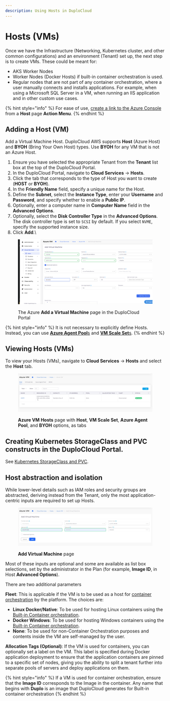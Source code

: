 ```yaml
---
description: Using Hosts in DuploCloud
---
```


# Hosts (VMs)

Once we have the Infrastructure (Networking, Kubernetes cluster, and other common configurations) and an environment (Tenant) set up, the next step is to create VMs. These could be meant for:

* AKS Worker Nodes
* Worker Nodes (Docker Hosts) if built-in container orchestration is used.
* Regular nodes that are not part of any container orchestration, where a user manually connects and installs applications. For example, when using a Microsoft SQL Server in a VM, when running an IIS application and in other custom use cases.

{% hint style="info" %}
For ease of use, [create a link to the Azure Console](../azure-portal-link.md) from a **Host** page **Action Menu**.
{% endhint %}

## Adding a Host (VM)

Add a Virtual Machine Host. DuploCloud AWS supports **Host** (Azure Host) and **BYOH** (Bring Your Own Host) types. Use **BYOH** for any VM that is not an Azure Host.&#x20;

1. Ensure you have selected the appropriate Tenant from the **Tenant** list box at the top of the DuploCloud Portal.
2. In the DuploCloud Portal, navigate to **Cloud Services** -> **Hosts**.&#x20;
3. Click the tab that corresponds to the type of Host you want to create (**HOST** or **BYOH**).
4. In the **Friendly Name** field, specify a unique name for the Host.&#x20;
5. Define the **Subnet**, select the **Instance Type**, enter your **Username** and **Password**, and specify whether to enable a **Public IP**.&#x20;
6. Optionally, enter a computer name in **Computer Name** field in the **Advanced Options**.
7. Optionally, select the **Disk Controller Type** in the **Advanced Options**. The disk controller type is set to `SCSI` by default. If you select `NVME`, specify the supported instance size.&#x20;
8. Click **Add**.\


<figure><img src="../../../.gitbook/assets/Add a VM.png" alt=""><figcaption><p>The Azure <strong>Add a Virtual Machine</strong> page in the DuploCloud Portal</p></figcaption></figure>

{% hint style="info" %}
It is not necessary to explicitly define Hosts. Instead, you can use [**Azure Agent Pool**s](../../azure-services/agent-pool.md) and [**VM Scale Set**s](../../azure-services/vm-scale-sets.md).
{% endhint %}

## Viewing Hosts (VMs)

To view your Hosts (VMs), navigate to **Cloud Services** -> **Hosts** and select the **Host** tab.&#x20;

<figure><img src="../../../.gitbook/assets/newvm.png" alt=""><figcaption><p><strong>Azure VM</strong> <strong>Hosts</strong> page with <strong>Host</strong>, <strong>VM Scale Set</strong>, <strong>Azure Agent Pool</strong>, and <strong>BYOH</strong> options, as tabs</p></figcaption></figure>

## Creating Kubernetes StorageClass and PVC constructs in the DuploCloud Portal.

See [Kubernetes StorageClass and PVC](../../../kubernetes-overview/kubernetes-storageclass-and-pvc/).

## Host abstraction and isolation&#x20;

While lower-level details such as IAM roles and security groups are abstracted, deriving instead from the Tenant, only the most application-centric inputs are required to set up Hosts.&#x20;

<figure><img src="../../../.gitbook/assets/add vm.png" alt=""><figcaption><p><strong>Add Virtual Machine</strong> page </p></figcaption></figure>

Most of these inputs are optional and some are available as list box selections, set by the administrator in the Plan (for example, **Image ID**, in Host **Advanced Options**).&#x20;

There are two additional parameters

**Fleet**: This is applicable if the VM is to be used as a host for [container orchestration](../../container-deployments/container-orchestrators.md) by the platform. The choices are:

* **Linux Docker/Native**: To be used for hosting Linux containers using the [Built-in Container orchestration](../../container-deployments/).      &#x20;
* **Docker Windows**: To be used for hosting Windows containers using the [Built-in Container orchestration](../../container-deployments/).
* **None**: To be used for non-Container Orchestration purposes and contents inside the VM are self-managed by the user.

**Allocation Tags (Optional)**: If the VM is used for containers, you can optionally set a label on the VM. This label is specified during Docker application deployment to ensure that the application containers are pinned to a specific set of nodes, giving you the ability to split a tenant further into separate pools of servers and deploy applications on them.&#x20;

{% hint style="info" %}
If a VM is used for container orchestration, ensure that the **Image ID** corresponds to the Image in the container. Any name that begins with **Duplo** is an image that DuploCloud generates for Built-in container orchestration &#x20;
{% endhint %}
